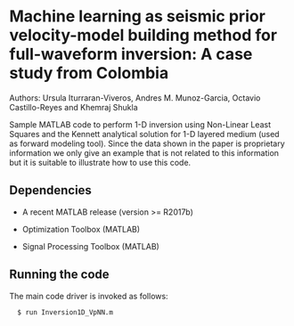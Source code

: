 # Machine learning as seismic prior velocity-model building method for full-waveform inversion: A case study from Colombia

Authors: Ursula Iturraran-Viveros, Andres M. Munoz-Garcia, Octavio Castillo-Reyes and Khemraj Shukla

Sample MATLAB code to perform 1-D inversion using Non-Linear Least Squares and the
Kennett analytical solution for 1-D layered medium (used as forward modeling tool).
Since the data shown in the paper is proprietary information we only give
an example that is not related to this information but it is suitable to
illustrate how to use this code.

Dependencies
------------
- A recent MATLAB release (version >= R2017b)

- Optimization Toolbox (MATLAB)

- Signal Processing Toolbox (MATLAB)

Running the code
----------------
The main code driver is invoked as follows:

```
  $ run Inversion1D_VpNN.m
```
